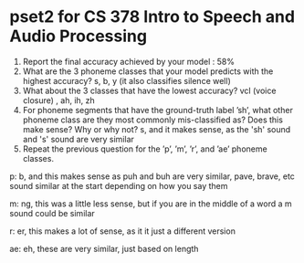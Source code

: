 # pset2 for CS 378 Intro to Speech and Audio Processing

1. Report the final accuracy achieved by your model : 58% 
2. What are the 3 phoneme classes that your model predicts with the highest accuracy? s, b, y (it also classifies silence well)
3. What about the 3 classes that have the lowest accuracy? vcl (voice closure) , ah, ih, zh
4. For phoneme segments that have the ground-truth label ’sh’, what other phoneme class are they most commonly mis-classified as? Does this make sense? Why or why not? s, and it makes sense, as the 'sh' sound and 's' sound are very similar
5. Repeat the previous question for the ’p’, ’m’, ’r’, and ’ae’ phoneme classes.

p: b, and this makes sense as puh and buh are very similar, pave, brave, etc sound similar at the start depending on how you say them

m: ng, this was a little less sense, but if you are in the middle of a word a m sound could be similar

r: er, this makes a lot of sense, as it it just a different version

ae: eh, these are very similar, just based on length
